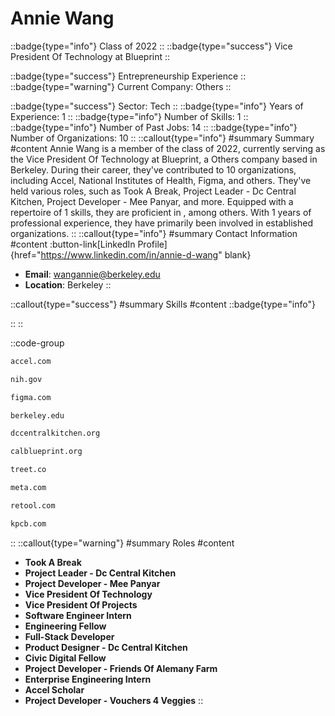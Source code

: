 # Annie Wang
::badge{type="info"}
Class of 2022
::
::badge{type="success"}
Vice President Of Technology at Blueprint
::

::badge{type="success"}
Entrepreneurship Experience
::
::badge{type="warning"}
Current Company: Others
::

::badge{type="success"}
Sector: Tech
::
::badge{type="info"}
Years of Experience: 1
::
::badge{type="info"}
Number of Skills: 1
::
::badge{type="info"}
Number of Past Jobs: 14
::
::badge{type="info"}
Number of Organizations: 10
::
::callout{type="info"}
#summary
Summary
#content
Annie Wang is a member of the class of 2022, currently serving as the Vice President Of Technology at Blueprint, a Others company based in Berkeley. During their career, they've contributed to 10 organizations, including Accel, National Institutes of Health, Figma, and others. They've held various roles, such as Took A Break, Project Leader - Dc Central Kitchen, Project Developer - Mee Panyar, and more. Equipped with a repertoire of 1 skills, they are proficient in , among others.  With 1 years of professional experience, they have primarily been involved in established organizations.
::
::callout{type="info"}
#summary
Contact Information
#content
:button-link[LinkedIn Profile]{href="https://www.linkedin.com/in/annie-d-wang" blank}
- **Email**: wangannie@berkeley.edu
- **Location**: Berkeley
::

::callout{type="success"}
#summary
Skills
#content
::badge{type="info"}

::
::

::code-group
```bash [Accel]
accel.com
```
```bash [National Institutes of Health]
nih.gov
```
```bash [Figma]
figma.com
```
```bash [UC Berkeley]
berkeley.edu
```
```bash [DC Central Kitchen]
dccentralkitchen.org
```
```bash [Blueprint]
calblueprint.org
```
```bash [Treet]
treet.co
```
```bash [Meta]
meta.com
```
```bash [Retool]
retool.com
```
```bash [Kleiner Perkins Caufield & Byers]
kpcb.com
```
::
::callout{type="warning"}
#summary
Roles
#content
- **Took A Break**
- **Project Leader - Dc Central Kitchen**
- **Project Developer - Mee Panyar**
- **Vice President Of Technology**
- **Vice President Of Projects**
- **Software Engineer Intern**
- **Engineering Fellow**
- **Full-Stack Developer**
- **Product Designer - Dc Central Kitchen**
- **Civic Digital Fellow**
- **Project Developer - Friends Of Alemany Farm**
- **Enterprise Engineering Intern**
- **Accel Scholar**
- **Project Developer - Vouchers 4 Veggies**
::

